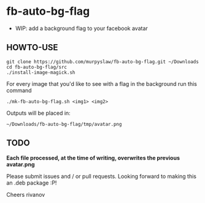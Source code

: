 # fb-auto-bg-flag
- WIP: add a background flag to your facebook avatar

HOWTO-USE
---------

```
git clone https://github.com/murpyslaw/fb-auto-bg-flag.git ~/Downloads
cd fb-auto-bg-flag/src
./install-image-magick.sh
```

For every image that you'd like to see with a flag in the background run this command
```
./mk-fb-auto-bg-flag.sh <img1> <img2>
```
Outputs will be placed in: 
```
~/Downloads/fb-auto-bg-flag/tmp/avatar.png
```
TODO
----

**Each file processed, at the time of writing, overwrites the previous avatar.png**

Please submit issues and / or pull requests. Looking forward to making this an .deb package :P!

Cheers rivanov
